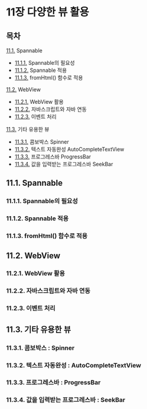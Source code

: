 # 11장 다양한 뷰 활용
## 목차
[11.1.](#111-spannable) Spannable
  - [11.1.1.](#1111-Spannable의-필요성) Spannable의 필요성
  - [11.1.2.](#1112-Spannable-적용) Spannable 적용
  - [11.1.3.](#1113-fromHtml()-함수로-적용) fromHtml() 함수로 적용
  
[11.2.](#112-spannable의-필요성) WebView
  - [11.2.1.](#1121-WebView-활용) WebView 활용
  - [11.2.2.](#1122-자바스크립트와-자바-연동) 자바스크립트와 자바 연동
  - [11.2.3.](#1123-이벤트-처리) 이벤트 처리
  
[11.3.](#113-기타-유용한-뷰) 기타 유용한 뷰
  - [11.3.1.](#1131-콤보박스-Spinner) 콤보박스 Spinner
  - [11.3.2.](#1132-텍스트-자동완성-AutoCompleteTextView) 텍스트 자동완성 AutoCompleteTextView
  - [11.3.3.](#1133-프로그레스바-ProgressBar) 프로그레스바 ProgressBar
  - [11.3.4.](#1134-값을-입력받는-프로그레스바-SeekBar) 값을 입력받는 프로그레스바 SeekBar

## 11.1. Spannable
### 11.1.1. Spannable의 필요성
### 11.1.2. Spannable 적용
### 11.1.3. fromHtml() 함수로 적용
## 11.2. WebView
### 11.2.1. WebView 활용
### 11.2.2. 자바스크립트와 자바 연동
### 11.2.3. 이벤트 처리
## 11.3. 기타 유용한 뷰
### 11.3.1. 콤보박스 : Spinner
### 11.3.2. 텍스트 자동완성 : AutoCompleteTextView
### 11.3.3. 프로그레스바 : ProgressBar
### 11.3.4. 값을 입력받는 프로그레스바 : SeekBar
